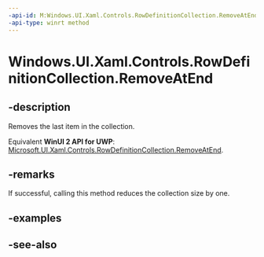 ```yaml
---
-api-id: M:Windows.UI.Xaml.Controls.RowDefinitionCollection.RemoveAtEnd
-api-type: winrt method
---
```


<!-- Method syntax
public void RemoveAtEnd()
-->

# Windows.UI.Xaml.Controls.RowDefinitionCollection.RemoveAtEnd

## -description
Removes the last item in the collection.

Equivalent **WinUI 2 API for UWP**: [Microsoft.UI.Xaml.Controls.RowDefinitionCollection.RemoveAtEnd](/windows/winui/api/microsoft.ui.xaml.controls.rowdefinitioncollection.removeatend).

## -remarks
If successful, calling this method reduces the collection size by one.

## -examples

## -see-also
